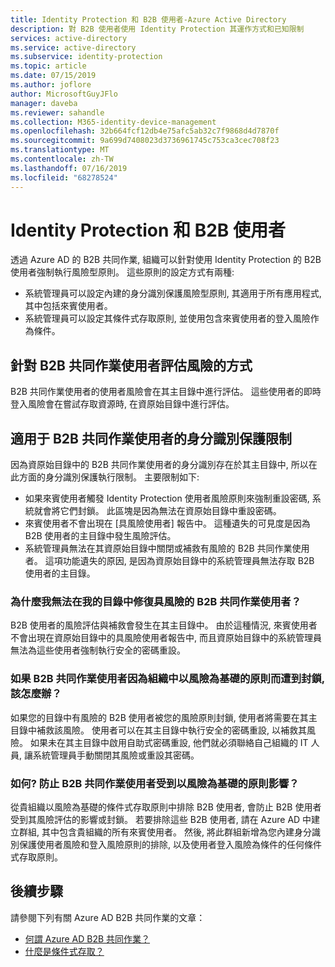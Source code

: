 ```yaml
---
title: Identity Protection 和 B2B 使用者-Azure Active Directory
description: 對 B2B 使用者使用 Identity Protection 其運作方式和已知限制
services: active-directory
ms.service: active-directory
ms.subservice: identity-protection
ms.topic: article
ms.date: 07/15/2019
ms.author: joflore
author: MicrosoftGuyJFlo
manager: daveba
ms.reviewer: sahandle
ms.collection: M365-identity-device-management
ms.openlocfilehash: 32b664fcf12db4e75afc5ab32c7f9868d4d7870f
ms.sourcegitcommit: 9a699d7408023d3736961745c753ca3cec708f23
ms.translationtype: MT
ms.contentlocale: zh-TW
ms.lasthandoff: 07/16/2019
ms.locfileid: "68278524"
---
```

# <a name="identity-protection-and-b2b-users"></a>Identity Protection 和 B2B 使用者

透過 Azure AD 的 B2B 共同作業, 組織可以針對使用 Identity Protection 的 B2B 使用者強制執行風險型原則。 這些原則的設定方式有兩種:

- 系統管理員可以設定內建的身分識別保護風險型原則, 其適用于所有應用程式, 其中包括來賓使用者。
- 系統管理員可以設定其條件式存取原則, 並使用包含來賓使用者的登入風險作為條件。

## <a name="how-is-risk-evaluated-for-b2b-collaboration-users"></a>針對 B2B 共同作業使用者評估風險的方式

B2B 共同作業使用者的使用者風險會在其主目錄中進行評估。 這些使用者的即時登入風險會在嘗試存取資源時, 在資原始目錄中進行評估。

## <a name="limitations-of-identity-protection-for-b2b-collaboration-users"></a>適用于 B2B 共同作業使用者的身分識別保護限制

因為資原始目錄中的 B2B 共同作業使用者的身分識別存在於其主目錄中, 所以在此方面的身分識別保護執行限制。 主要限制如下:

- 如果來賓使用者觸發 Identity Protection 使用者風險原則來強制重設密碼, 系統就會將它們封鎖。 此區塊是因為無法在資原始目錄中重設密碼。
- 來賓使用者不會出現在 [具風險使用者] 報告中。 這種遺失的可見度是因為 B2B 使用者的主目錄中發生風險評估。
- 系統管理員無法在其資原始目錄中關閉或補救有風險的 B2B 共同作業使用者。 這項功能遺失的原因, 是因為資原始目錄中的系統管理員無法存取 B2B 使用者的主目錄。

### <a name="why-cant-i-remediate-risky-b2b-collaboration-users-in-my-directory"></a>為什麼我無法在我的目錄中修復具風險的 B2B 共同作業使用者？

B2B 使用者的風險評估與補救會發生在其主目錄中。 由於這種情況, 來賓使用者不會出現在資原始目錄中的具風險使用者報告中, 而且資原始目錄中的系統管理員無法為這些使用者強制執行安全的密碼重設。

### <a name="what-do-i-do-if-a-b2b-collaboration-user-was-blocked-due-to-a-risk-based-policy-in-my-organization"></a>如果 B2B 共同作業使用者因為組織中以風險為基礎的原則而遭到封鎖, 該怎麼辦？

如果您的目錄中有風險的 B2B 使用者被您的風險原則封鎖, 使用者將需要在其主目錄中補救該風險。 使用者可以在其主目錄中執行安全的密碼重設, 以補救其風險。 如果未在其主目錄中啟用自助式密碼重設, 他們就必須聯絡自己組織的 IT 人員, 讓系統管理員手動關閉其風險或重設其密碼。

### <a name="how-do-i-prevent-b2b-collaboration-users-from-being-impacted-by-risk-based-policies"></a>如何? 防止 B2B 共同作業使用者受到以風險為基礎的原則影響？

從貴組織以風險為基礎的條件式存取原則中排除 B2B 使用者, 會防止 B2B 使用者受到其風險評估的影響或封鎖。 若要排除這些 B2B 使用者, 請在 Azure AD 中建立群組, 其中包含貴組織的所有來賓使用者。 然後, 將此群組新增為您內建身分識別保護使用者風險和登入風險原則的排除, 以及使用者登入風險為條件的任何條件式存取原則。

## <a name="next-steps"></a>後續步驟

請參閱下列有關 Azure AD B2B 共同作業的文章：

- [何謂 Azure AD B2B 共同作業？](../b2b/what-is-b2b.md)
- [什麼是條件式存取？](../conditional-access/overview.md)
